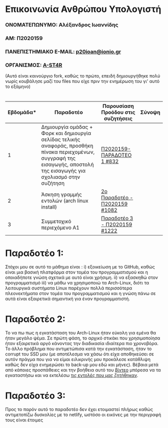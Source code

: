 # Επικοινωνία Ανθρώπου Υπολογιστή
### ΟΝΟΜΑΤΕΠΩΝΥΜΟ: Αλέξανδρος Ιωαννίδης 
### ΑΜ: Π2020159
### ΠΑΝΕΠΙΣΤΗΜΙΑΚΟ E-MAIL: p20ioan@ionio.gr
### ΟΡΓΑΝΙΣΜΟΣ: [A-ST4R](https://github.com/A-ST4R)
(Αυτό είναι καινούργιο fork, καθώς το πρώτο, επειδή δημιουργήθηκε πολύ νωρίς κουβάλησε μαζί του files που είχε πριν την ενημέρωση του γι' αυτό το εξάμηνο)
#
| Εβδομάδα* | Παραδοτέο | Παρουσίαση Προόδου στις συζητήσεις | Σύνοψη |
| --- | --- | --- | --- |
| 1 | Δημιουργία ομάδας + Φορκ και δημιουργία σελίδας τελικής αναφοράς, προσθήκη πίνακα περιεχομένων, συγγραφή της εισαγωγής, αποστολή της εισαγωγής για σχολιασμό στην συζήτηση | [Π2020159-ΠΑΡΑΔΟΤΕΟ 1 #832](https://github.com/courses-ionio/help/discussions/832) | |
| 2 | Άσκηση γραμμής εντολών (arch linux install) | [2ο Παραδοτέο - Π2020159 #1082](https://github.com/courses-ionio/help/discussions/1082) | |
| 3 | Συμμετοχικό περιεχόμενο A1 | [Παραδοτέο 3 - Π2020159 #1222](https://github.com/courses-ionio/help/discussions/1222) | |
# Παραδοτέο 1: 
Στόχοι μου σε αυτό το μάθημα είναι : i) εξοικείωση με το GitHub, καθώς είναι μια βασική πλατφόρμα στον τομέα του προγραμματισμού και η οποιαδήποτε γνώση σχετικά με αυτό είναι χρήσιμη. ii) να εξασκηθώ στον προγραμματισμό iii) να μάθω να χρησιμοποιώ τα Arch-Linux, διότι τα λειτουργικά συστήματα Linux παρέχουν πολλά περισσότερα πλεονεκτήματα στον τομέα του προγραμματισμού και η γνώση πάνω σε αυτά είναι εξαιρετικά σημαντική για έναν προγραμματιστή.
# Παραδοτέο 2: 
Το να πω πως η εγκατάσταση του Arch-Linux ήταν εύκολη για εμένα θα ήταν μεγάλο ψέμα. Σε πρώτη φάση, το αρχικό στικάκι που χρησιμοποίησα ήταν εξαιρετικά αργό κάνοντας την διαδικασία ιδιαίτερα πιο χρονοβόρα. Το άλλο πρόβλημα που αντιμετώπισα κατά την εγκατάσταση, ήταν το corrupt του SSD μου (με αποτέλεσμα να χάσω ότι είχα αποθηκεύσει σε αυτόν πράγμα που για να είμαι ειλικρινής μου προκάλεσε κατάθλιψη καθώς δεν είχα ενημερώσει το back-up μου εδώ και μήνες). Βέβαια μετά από κάποιες προσπάθειες και την βοήθεια αυτό του [βίντεο](https://youtu.be/yaThYGr37DI) μπόρεσα να τα εγκαταστήσω και να  εκτελέσω [τις εντολές που μας ζητήθηκαν](https://asciinema.org/a/eHkJOak4gn9YgGcNZBupragfq).
# Παραδοτέο 3:
Προς το παρόν αυτό το παραδοτέο δεν έχει ετοιμαστεί πλήρως καθώς αντιμετοπίζω δυσκολίες με το netlify, ωστόσο οι εικόνες με την περιγραφή τους είναι έτοιμες
